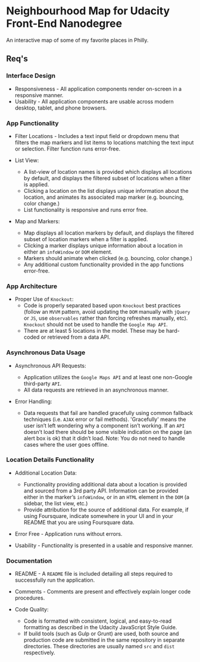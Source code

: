# Neighbourhood Map for Udacity Front-End Nanodegree

An interactive map of some of my favorite places in Philly.

## Req's

### Interface Design

* Responsiveness - All application components render on-screen in a responsive manner.
* Usability - All application components are usable across modern desktop, tablet, and phone browsers.

### App Functionality

* Filter Locations - Includes a text input field or dropdown menu that filters the map markers and list items to locations matching the text input or selection. Filter function runs error-free.

* List View:
  * A list-view of location names is provided which displays all locations by default, and displays the filtered subset of locations when a filter is applied.
  * Clicking a location on the list displays unique information about the location, and animates its associated map marker (e.g. bouncing, color change.)
  * List functionality is responsive and runs error free.

* Map and Markers:
  * Map displays all location markers by default, and displays the filtered subset of location markers when a filter is applied.
  * Clicking a marker displays unique information about a location in either an `infoWindow` or `DOM` element.
  * Markers should animate when clicked (e.g. bouncing, color change.)
  * Any additional custom functionality provided in the app functions error-free.

### App Architecture

* Proper Use of `Knockout`:
  * Code is properly separated based upon `Knockout` best practices (follow an `MVVM` pattern, avoid updating the `DOM` manually with `jQuery` or `JS`, use `observables` rather than forcing refreshes manually, etc). `Knockout` should not be used to handle the `Google Map API`.
  * There are at least 5 locations in the model. These may be hard-coded or retrieved from a data API.

### Asynchronous Data Usage

* Asynchronous API Requests:
  * Application utilizes the `Google Maps API` and at least one non-Google third-party `API`.
  * All data requests are retrieved in an asynchronous manner.

* Error Handling:
  * Data requests that fail are handled gracefully using common fallback techniques (i.e. `AJAX` error or fail methods). 'Gracefully' means the user isn’t left wondering why a component isn’t working. If an `API` doesn’t load there should be some visible indication on the page (an alert box is ok) that it didn’t load. Note: You do not need to handle cases where the user goes offline.

### Location Details Functionality

* Additional Location Data:
  * Functionality providing additional data about a location is provided and sourced from a 3rd party API. Information can be provided either in the marker’s `infoWindow`, or in an `HTML` element in the `DOM` (a sidebar, the list view, etc.)
  * Provide attribution for the source of additional data. For example, if using Foursquare, indicate somewhere in your UI and in your README that you are using Foursquare data.

* Error Free - Application runs without errors.

* Usability - Functionality is presented in a usable and responsive manner.

### Documentation

* README - A `README` file is included detailing all steps required to successfully run the application.

* Comments - Comments are present and effectively explain longer code procedures.

* Code Quality:
  * Code is formatted with consistent, logical, and easy-to-read formatting as described in the Udacity JavaScript Style Guide.
  * If build tools (such as Gulp or Grunt) are used, both source and production code are submitted in the same repository in separate directories. These directories are usually named `src` and `dist` respectively.
